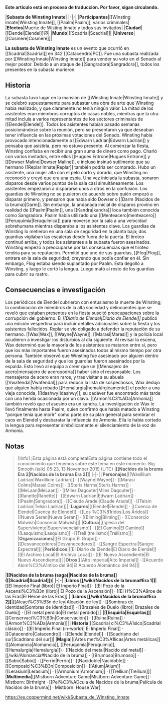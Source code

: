 **Este artículo está en proceso de traducción. Por favor, sigan circulando.**


|**Subasta de Winsting Innate**|
|-|-|
|**Participantes**|[[Winsting Innate\|Winsting Innate]], [[Paalm\|Paalm]], varios criminales|
|**Efectos**|Muerte de Wisting Innate y todos sus invitados|
|**Ciudad**|[[Elendel\|Elendel]]🐱︎|
|**Mundo**|[[Scadrial\|Scadrial]]|
|**Universo**|[[Cosmere\|Cosmere]]|


**La subasta de Winsting Innate** es un evento que ocurrió en [[Scadrial\|Scadrial]] en 342 [[Catacendro\|PC]]. Fue una subasta realizada por [[Winsting Innate\|Winsting Innate]] para vender su voto en el Senado al mejor postor. Debido a un ataque de [[Sangradora\|Sangradora]], todos los presentes en la subasta murieron.

## Historia
La subasta tuvo lugar en la mansión de [[Winsting Innate\|Winsting Innate]] y se celebró supuestamente para subastar una obra de arte que Winsting había realizado, y que claramente no tenía ningún valor. La mitad de los asistentes eran miembros corruptos de casas nobles, mientras que la otra mitad incluía a varios representantes de los sectores criminales de [[Elendel\|Elendel]]. Todos los asistentes habían pasado semanas posicionándose sobre la reunión, pero se presentaron ya que deseaban tener influencia en las próximas votaciones del Senado. Winsting había provocado intencionadamente a [[Edwarn Ladrian\|Edwarn Ladrian]] y pensaba que asistiría, pero no estuvo presente.
Al comenzar la fiesta, Winsting confiaba en recibir una gran suma de dinero como pago. Charló con varios invitados, entre ellos [[Hugues Entrone\|Hugues Entrone]] y [[Dowser Maline\|Dowser Maline]], e incluso insinuó sutilmente que su hermano [[Replar Innate\|Replar]] también podría ser comprado. Hubo un asistente, una mujer alta con el pelo corto y dorado, que Winsting no reconoció y creyó que era una espía.
Una vez iniciada la subasta, sonaron disparos desde varios puntos de la sala casi simultáneamente. Los asistentes empezaron a dispararse unos a otros en la confusión. Los guardias de Winsting no se pusieron de acuerdo sobre quién empezó a disparar primero, y pensaron que había sido Dowser o [[Darm (Nacidos de la bruma)\|Darm]]. Sin embargo, la andanada inicial de disparos provino en realidad de [[Paalm\|Paalm]], una [[Kandra\|kandra]] loca también conocida como Sangradora. Paalm había utilizado una [[Menteacero\|menteacero]] [[Feruquimia\|feruquímica]] para moverse por la sala a una velocidad sobrehumana mientras disparaba a los asistentes clave.
Los guardias de Winsting lo metieron en una sala de seguridad en la planta baja; dos guardias vigilaban las escaleras desde fuera de la puerta. El tiroteo continuó arriba, y todos los asistentes a la subasta fueron asesinados. Winsting empezó a preocuparse por las consecuencias que el tiroteo tendría para su reputación. Permitió que uno de sus guardias, [[Flog\|Flog]], entrara en la sala de seguridad, creyendo que podía confiar en él. Sin embargo, Flog estaba siendo suplantado por Paalm. Esta degolló a Winsting,  y luego le cortó la lengua. Luego mató al resto de los guardias para cubrir su rastro.

## Consecuencias e investigación
Los periódicos de Elendel cubrieron con entusiasmo la muerte de Winsting; la combinación de miembros de la alta sociedad y delincuentes que se reveló que estaban presentes en la fiesta suscitó preocupaciones sobre la corrupción del gobierno. El *[[Diario de Elendel\|Diario de Elendel]]* publicó una edición vespertina para incluir detalles adicionales sobre la fiesta y los asistentes fallecidos. Replar se vio obligado a defender la reputación de su hermano.
[[Wax\|Wax]], [[Wayne\|Wayne]], [[Marasi\|Marasi]] y la policía local acudieron a investigar los disturbios al día siguiente. Al revisar la escena, Wax determinó que la mayoría de los asistentes se mataron entre sí, pero que los más importantes fueron asesinados todos al mismo tiempo por otra persona. También observó que Winsting fue asesinado por alguien dentro de la sala de seguridad y que los guardias fueron asesinados por la espalda. Esto llevó al equipo a creer que un [[Mensajero de acero\|mensajero de aceropodría]] haber sido el responsable. Los mensajeros de acero eran raros, y tras visitar a su abuela [[Vwafendal\|Vwafendal]] para reducir la lista de sospechosos, Wax dedujo que alguien había robado [[Hemalurgia\|hemalúrgicamente]] el poder a una vieja conocida, [[Idashwy\|Idashwy]]; su cadáver fue encontrado más tarde con una herida ocasionada por un clavo. [[Armon%C3%ADa\|Armonía]] también reveló que el asesino era un kandra. La investigación de Wax le llevó finalmente hasta Paalm, quien confirmó que había matado a Winsting "porque tenía que morir" como parte de su plan general para sembrar el caos en Elendel y desbaratar la influencia de Armonía. Ella le había cortado la lengua para representar simbólicamente el silenciamiento de la voz de Armonía.

## Notas

> [!info] ¡Esta página está completa!Esta página contiene todo el conocimiento que tenemos sobre este tema en este momento.
Big Smooth (talk) 05:23, 13 November 2019 (UTC)
|**[[Nacidos de la bruma Era 2\|Nacidos de la bruma Era 2]]**|
|-|-|
|**Personajes**|[[Waxillium Ladrian\|Waxillium Ladrian]] · [[Wayne\|Wayne]] · [[Marasi Colms\|Marasi Colms]] · [[Steris Harms\|Steris Harms]] · [[MeLaan\|MeLaan]] · [[Miles Dagouter\|Miles Dagouter]] · [[Ranette\|Ranette]] · [[Edwarn Ladrian\|Edwarn Ladrian]] · [[Paalm\|Sangradora]] · [[Claude Aradel\|Claude Aradel]] · [[Telsin Ladrian\|Telsin Ladrian]]|
|**Lugares**|[[Elendel\|Elendel]] · [[Cuenca de Elendel\|Cuenca de Elendel]] · [[Los %C3%81ridos\|Los Áridos]] · [[Nueva Seran\|Nueva Seran]] · [[Bilming\|Bilming]] · [[Consorcio Malwish\|Consorcio Malwish]]|
|**Cultura**|[[Iglesia del Superviviente\|Supervivencialismo]] · [[El Camino\|El Camino]] · [[Lasquismo\|Lasquismo]] · [[Trell (trellismo)\|Trellismo]]|
|**Organizaciones**|[[El Grupo\|El Grupo]] · [[Desvanecedores\|Desvanecedores]] · [[Sangre Espectral\|Sangre Espectral]]|
|**Periódicos**|[[El Diario de Elendel\|El Diario de Elendel]] · [[El Archivo Local\|El Archivo Local]] · [[El Nuevo Ascendiente\|El Nuevo Ascendiente]]|
|**Otros**|[[Alto Imperial\|Alto Imperial]] · [[Acuerdo Alom%C3%A1ntico del 94\|El Acuerdo Alomántico del 94]]|

|**[[Nacidos de la bruma (saga)\|Nacidos de la bruma]] ([[Scadrial\|Scadrial]])**|
|-|-|
|**Libros [[/wiki/Nacidos de la bruma#Era 1]]**|[[El Imperio Final (libro)\| El Imperio Final]] · [[El Pozo de la Ascensi%C3%B3n (libro)\| El Pozo de la Ascensión]] · [[El H%C3%A9roe de las Eras\|El Héroe de las Eras]] |
|**Libros [[/wiki/Nacidos de la bruma#Era 2]]**|[[Aleaci%C3%B3n de ley\|Aleación de ley]] · [[Sombras de identidad\|Sombras de identidad]] · [[Brazales de Duelo (libro)\| Brazales de Duelo]] · [[El metal perdido\|El metal perdido]]  |
|**[[Esquirla\|Esquirlas]]**|[[Conservaci%C3%B3n\|Conservación]] · [[Ruina\|Ruina]] · [[Armon%C3%ADa\|Armonía]]|
|**Historia**|[[Scadrial cl%C3%A1sico\|Scadrial clásico]] · [[El Imperio Final (in-world)\| El Imperio Final]] · [[Catacendro\|Catacendro]] · [[Elendel\|Elendel]] · [[Scadriano del sur\|Scadriano del sur]]|
|**Magia**|[[Artes met%C3%A1licas\|Artes metálicas]] ([[Alomancia\|Alomancia]], [[Feruquimia\|Feruquimia]], [[Hemalurgia\|Hemalurgia]]) · [[Nacido del metal\|Nacido del metal]] · [[/wiki/Alomancia#Nacido de la bruma]] · [[Brumoso\|Brumoso]] · [[Sabio\|Sabio]] · [[Ferrin\|Ferrin]] · [[Nacidoble\|Nacidoble]] · [[Composici%C3%B3n\|Composición]] · [[Atium\|Atium]] · [[Lerasium\|Lerasium]] · [[Armonium\|Armonium]] · [[Trellium\|Trellium]]|
|**Multimedia**|[[Mistborn Adventure Game\|Mistborn Adventure Game‎‎]] · Mistborn: Birthright · [[Pel%C3%ADcula de Nacidos de la bruma\|Película de Nacidos de la bruma]] · Mistborn: House War|



https://es.coppermind.net/wiki/Subasta_de_Winsting_Innate